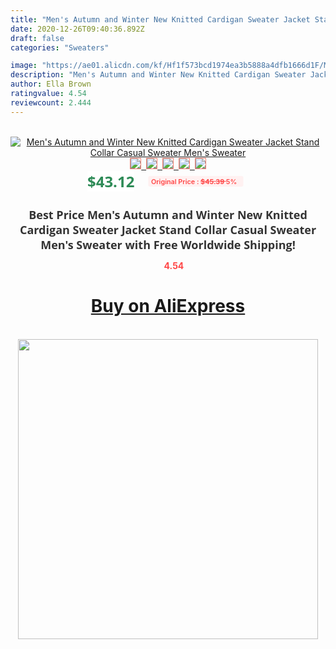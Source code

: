 ```yaml
---
title: "Men's Autumn and Winter New Knitted Cardigan Sweater Jacket Stand Collar Casual Sweater Men's Sweater"
date: 2020-12-26T09:40:36.892Z
draft: false
categories: "Sweaters"

image: "https://ae01.alicdn.com/kf/Hf1f573bcd1974ea3b5888a4dfb1666d1F/Men-s-Autumn-and-Winter-New-Knitted-Cardigan-Sweater-Jacket-Stand-Collar-Casual-Sweater-Men-s.jpg"
description: "Men's Autumn and Winter New Knitted Cardigan Sweater Jacket Stand Collar Casual Sweater Men's Sweater"
author: Ella Brown
ratingvalue: 4.54
reviewcount: 2.444
---
```

<br>
<div style="text-align: center;">
<a href="https://s.click.aliexpress.com/e/_Aflgsz" target="_blank" rel="nofollow noopener noreferrer"><img alt="Men's Autumn and Winter New Knitted Cardigan Sweater Jacket Stand Collar Casual Sweater Men's Sweater" class="magnifier-image" src="https://ae01.alicdn.com/kf/Hf1f573bcd1974ea3b5888a4dfb1666d1F/Men-s-Autumn-and-Winter-New-Knitted-Cardigan-Sweater-Jacket-Stand-Collar-Casual-Sweater-Men-s.jpg_640x640.jpg">
<br>
<img style="border:1px solid salmon" src="https://ae01.alicdn.com/kf/Hf1f573bcd1974ea3b5888a4dfb1666d1F/Men-s-Autumn-and-Winter-New-Knitted-Cardigan-Sweater-Jacket-Stand-Collar-Casual-Sweater-Men-s.jpg_120x120.jpg">&nbsp;&nbsp;<img style="border:1px solid salmon" src="https://ae01.alicdn.com/kf/H163f4509887e4df0b0757c300a8a6687H/Men-s-Autumn-and-Winter-New-Knitted-Cardigan-Sweater-Jacket-Stand-Collar-Casual-Sweater-Men-s.jpg_120x120.jpg">&nbsp;&nbsp;<img style="border:1px solid salmon" src="https://ae01.alicdn.com/kf/H6d39154768d24efea3b8b3db688290d6V/Men-s-Autumn-and-Winter-New-Knitted-Cardigan-Sweater-Jacket-Stand-Collar-Casual-Sweater-Men-s.jpg_120x120.jpg">&nbsp;&nbsp;<img style="border:1px solid salmon" src="https://ae01.alicdn.com/kf/Hc40f14b3252546d1bde0f8dea8cc9a1dJ/Men-s-Autumn-and-Winter-New-Knitted-Cardigan-Sweater-Jacket-Stand-Collar-Casual-Sweater-Men-s.jpg_120x120.jpg">&nbsp;&nbsp;<img style="border:1px solid salmon" src="https://ae01.alicdn.com/kf/H44d9bf8da389465182bb737e1a77d4f0s/Men-s-Autumn-and-Winter-New-Knitted-Cardigan-Sweater-Jacket-Stand-Collar-Casual-Sweater-Men-s.jpg_120x120.jpg"></a></div><br0>
<div style="text-align: center;"><span style="background-color: white; border: 0px; box-sizing: border-box; color: seagreen; display: inline-block; font-family: &quot;open sans&quot; , &quot;arial&quot; , &quot;helvetica&quot; , sans-serif , &quot;heiti&quot;; font-size: 24px; font-stretch: inherit; font-weight: 700; line-height: inherit; margin: 0px 10px 0px 0px; padding: 0px; vertical-align: middle;">$43.12 </span>
<span style="background: rgb(255 , 241 , 241); border-radius: 3px; border: 0px; box-sizing: border-box; color: #ff4747; display: inline-block; font-family: inherit; font-size: 12px; font-stretch: inherit; font-style: inherit; font-variant: inherit; font-weight: 600; line-height: inherit; margin: 0px; padding: 2px 5px; transform: scale(0.9); vertical-align: middle;">Original Price : <b style="text-decoration: line-through;">$45.39 </b> 5%&nbsp;&nbsp;</span></div>
<h1 style="color: #333333; display: inline-block; font-family: &quot;open sans&quot; , &quot;arial&quot; , &quot;helvetica&quot; , sans-serif , &quot;heiti&quot;; font-size: 18px; font-stretch: inherit; font-weight: 700; text-align: center;">Best Price Men's Autumn and Winter New Knitted Cardigan Sweater Jacket Stand Collar Casual Sweater Men's Sweater with Free Worldwide Shipping!</h1>
<div style="color: #ff4747; text-align: center;">
<img src="https://4.bp.blogspot.com/-M0ZcTcb-5uY/XleCXlxnR4I/AAAAAAAAAEc/OrjgMkXV1oMQFaCRZj5HQwOCBcu3w1FegCPcBGAYYCw/s1600/star.png" style="height: 15px;">&nbsp;<b>4.54</b></div>
<div class="button_cont" align="center"><a class="buynow_a" href="https://s.click.aliexpress.com/e/_Aflgsz" target="_blank" rel="nofollow noopener noreferrer"><H1>Buy on AliExpress</H1></a></div><br>
<div class="separator" style="clear: both; text-align: center;">
<img src="https://lh3.googleusercontent.com/-pTy5HemUv9M/XlePHvY0dAI/AAAAAAAAAE4/0nX5iRUoIWY8eMW9Dpxeirr157OZliDIgCLcBGAsYHQ/s1600/badge.gif" width="480">
</div>
